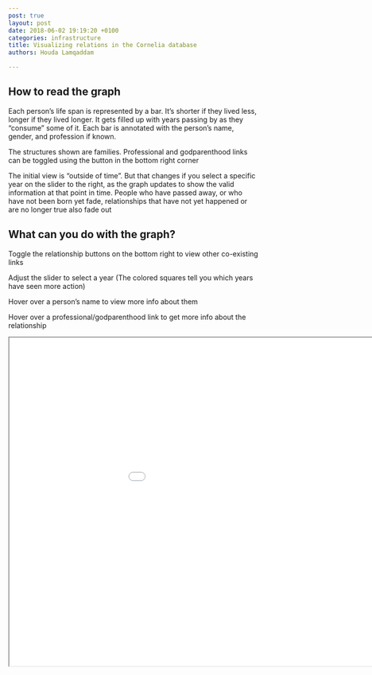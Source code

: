 ```yaml
---
post: true
layout: post
date: 2018-06-02 19:19:20 +0100
categories: infrastructure
title: Visualizing relations in the Cornelia database
authors: Houda Lamqaddam

---
```

## How to read the graph

Each person’s life span is represented by a bar. It’s shorter if they lived less, longer if they lived longer. It gets filled up with years passing by as they “consume” some of it. Each bar is annotated with the person’s name, gender, and profession if known.

The structures shown are families. Professional and godparenthood links can be toggled using the button in the bottom right corner

The initial view is “outside of time”. But that changes if you select a specific year on the slider to the right, as the graph updates to show the valid information at that point in time. People who have passed away, or who have not been born yet fade, relationships that have not yet happened or are no longer true also fade out

## What can you do with the graph?

Toggle the relationship buttons on the bottom right to view other co-existing links

Adjust the slider to select a year (The colored squares tell you which years have seen more action)

Hover over a person’s name to view more info about them

Hover over a professional/godparenthood link to get more info about the relationship

<iframe width="1080" height="660" style="margin-left: 0px" src="//coral.herokuapp.com/simpleTL.html"></iframe>